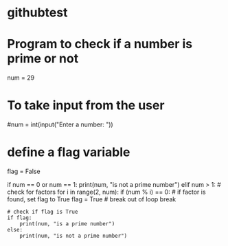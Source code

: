 # githubtest
# Program to check if a number is prime or not
num = 29
# To take input from the user
#num = int(input("Enter a number: "))

# define a flag variable
flag = False

if num == 0 or num == 1:
    print(num, "is not a prime number")
elif num > 1:
    # check for factors
    for i in range(2, num):
        if (num % i) == 0:
            # if factor is found, set flag to True
            flag = True
            # break out of loop
            break

    # check if flag is True
    if flag:
        print(num, "is a prime number")
    else:
        print(num, "is not a prime number")